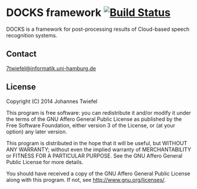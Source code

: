 # DOCKS framework [![Build Status](https://travis-ci.org/ollide/docks.svg?branch=master)](https://travis-ci.org/ollide/docks) #

DOCKS is a framework for post-processing results of Cloud-based speech recognition systems.

## Contact ##

7twiefel@informatik.uni-hamburg.de

## License ##

Copyright (C) 2014 Johannes Twiefel

This program is free software: you can redistribute it and/or modify
it under the terms of the GNU Affero General Public License as published by
the Free Software Foundation, either version 3 of the License, or
(at your option) any later version.

This program is distributed in the hope that it will be useful,
but WITHOUT ANY WARRANTY; without even the implied warranty of
MERCHANTABILITY or FITNESS FOR A PARTICULAR PURPOSE.  See the
GNU Affero General Public License for more details.

You should have received a copy of the GNU Affero General Public License
along with this program.  If not, see <http://www.gnu.org/licenses/>.
